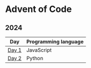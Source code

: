 # Advent of Code

## 2024

| Day                     | Programming language |
|-------------------------|----------------------|
| [Day 1](./2024/day01/)  | JavaScript           |
| [Day 2](./2024/day02/)  | Python               |
